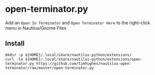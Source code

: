 # open-terminator.py

Add an `Open In Terminator` and `Open Terminator Here` to the right-click menu in Nautilus/Gnome Files


## Install

    mkdir -p ${HOME}/.local/share/nautilus-python/extensions/
    curl -lo ${HOME}/.local/share/nautilus-python/extensions/open-terminator.py https://github.com/timhughes/nautilus-open-terminator/raw/master/open-terminator.py
